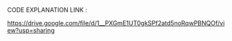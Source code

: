 CODE EXPLANATION LINK : 

https://drive.google.com/file/d/1__PXGmE1UT0gkSPf2atd5noRqwPBNQOf/view?usp=sharing
